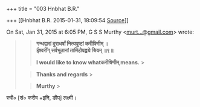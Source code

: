 +++
title = "003 Hnbhat B.R."

+++
[[Hnbhat B.R.	2015-01-31, 18:09:54 [Source](https://groups.google.com/g/samskrita/c/ISrtTDEIssI)]]



  

  

On Sat, Jan 31, 2015 at 6:05 PM, G S S Murthy \<[murt...@gmail.com]()\> wrote:  

> 
> > 
> > **गन्धद्वारां दुराधर्षां नित्यपुष्टां करीषिणीम् ।  
> ईश्वरींग् सर्वभूतानां तामिहोपह्वये श्रियम् ॥९॥**  
> > 
> > 
> > **I would like to know whatकरीषिणीम् means.** >
> 
> > 
> > **Thanks and regards** >
> 
> > 
> > **Murthy** >
> 
> > 
> > 
> > 

  

स्त्री० \[सं० करीष +इनि, ङीप्\] लक्ष्मी।  

